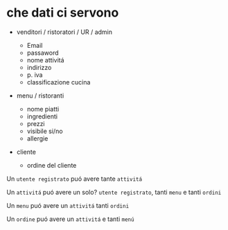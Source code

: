 # che dati ci servono
- venditori / ristoratori / UR / admin
    - Email
    - passaword
    - nome attivitá
    - indirizzo
    - p. iva
    - classificazione cucina

- menu / ristoranti
    - nome piatti
    - ingredienti
    - prezzi
    - visibile si/no
    - allergie

- cliente
    - ordine del cliente


Un `utente registrato` puó avere tante `attivitá`

Un `attivitá` puó avere un solo? `utente registrato`, tanti `menu` e tanti `ordini`

Un `menu` puó avere un `attivitá` tanti `ordini` 

Un `ordine` puó avere un `attivitá` e tanti `menú`
